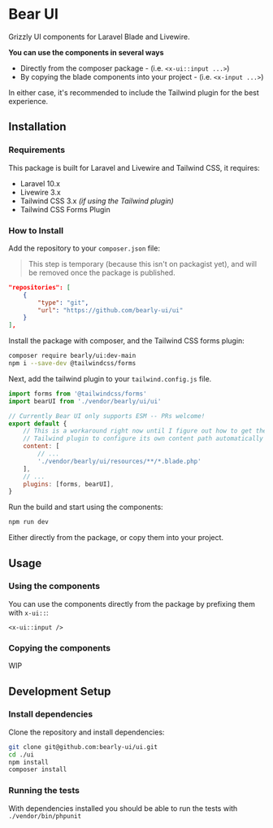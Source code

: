 # Bear UI
Grizzly UI components for Laravel Blade and Livewire.

**You can use the components in several ways**
- Directly from the composer package - (i.e. `<x-ui::input ...>`)
- By copying the blade components into your project - (i.e. `<x-input ...>`)

In either case, it's recommended to include the Tailwind plugin for the best experience.

## Installation
### Requirements
This package is built for Laravel and Livewire and Tailwind CSS, it requires:
- Laravel 10.x
- Livewire 3.x
- Tailwind CSS 3.x _(if using the Tailwind plugin)_
- Tailwind CSS Forms Plugin

### How to Install
Add the repository to your `composer.json` file:
> This step is temporary (because this isn't on packagist yet), and will be removed once the package is published.
```json
"repositories": [
    {
        "type": "git",
        "url": "https://github.com/bearly-ui/ui"
    }
],
```

Install the package with composer, and the Tailwind CSS forms plugin:
```bash
composer require bearly/ui:dev-main
npm i --save-dev @tailwindcss/forms
```
Next, add the tailwind plugin to your `tailwind.config.js` file.
```js
import forms from '@tailwindcss/forms'
import bearUI from './vendor/bearly/ui/ui'

// Currently Bear UI only supports ESM -- PRs welcome!
export default {
    // This is a workaround right now until I figure out how to get the
    // Tailwind plugin to configure its own content path automatically
    content: [
        // ...
        './vendor/bearly/ui/resources/**/*.blade.php'
    ],
    // ...
    plugins: [forms, bearUI],
}
```

Run the build and start using the components:
```bash
npm run dev
```

Either directly from the package, or copy them into your project.

## Usage
### Using the components
You can use the components directly from the package by prefixing them with `x-ui::`:
```blade
<x-ui::input />
```
### Copying the components
WIP
<!-- TO DO: implement something like this using prompts to publish stuff? -->
<!-- You can copy the components into your project by running the `ui:install` command:
```bash
php artisan bear-ui:install
``` -->

## Development Setup
### Install dependencies
Clone the repository and install dependencies:
```bash
git clone git@github.com:bearly-ui/ui.git
cd ./ui
npm install
composer install
```

### Running the tests
With dependencies installed you should be able to run the tests with `./vendor/bin/phpunit`
